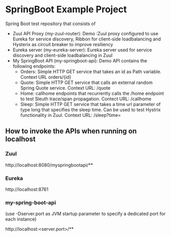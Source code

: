 # SpringBoot Example Project
Spring Boot test repository that consists of
- Zuul API Proxy (my-zuul-router): Demo :Zuul proxy configured to use Eureka for service discovery, Ribbon for client-side loadbalancing and Hysterix as circuit breaker to improve resiliency
- Eureka server  (my-eureka-server): Eureka server used for service discovery and client-side loadbalancing in Zuul
- My SpringBoot API (my-springboot-api): Demo API contains the following endpoints: 
	- Orders: Simple HTTP GET service that takes an id as Path variable. Context URL orders/{id}
	- Quote: Simple HTTP GET service that calls an external random Spring Quote service. Context URL: /quote
	- Home: callhome endpoints that recurrently calls the /home endpoint to test Sleuth trace/span propagation. Contect URL: /callhome
	- Sleep: Simple HTTP GET service that takes a time url parameter of type long that specifies the sleep time. Can be used to test Hystrix functionality in Zuul. Context URL: /sleep?time=<long time>

## How to invoke the APIs when running on localhost 

### Zuul
http://localhost:8080/myspringbootapi/**

### Eureka
http://localhost:8761

### my-spring-boot-api
(use -Dserver.port as JVM startup parameter to specify a dedicated port for each instance)

http://localhost:<server.port>/**
